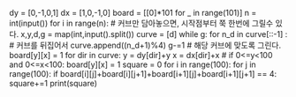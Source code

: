 
dy = [0,-1,0,1]
dx = [1,0,-1,0]
board = [[0]*101 for _ in range(101)]
n = int(input())
for i in range(n): # 커브만 담아놓으면, 시작점부터 쭉 한번에 그릴수 있다.
    x,y,d,g = map(int,input().split())
    curve = [d]
    while g:
        for n_d in curve[::-1] : # 커브를 뒤집어서
            curve.append((n_d+1)%4)
        g-=1
    # 해당 커브에 맞도록 그린다.
    board[y][x] = 1
    for dir in curve:
        y = dy[dir]+y
        x = dx[dir]+x
        # if 0<=y<100 and 0<=x<100:
        board[y][x] = 1
square = 0
for i in range(100):
    for j in range(100):
        if board[i][j]+board[i][j+1]+board[i+1][j]+board[i+1][j+1] == 4:
            square+=1
print(square)


